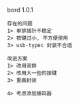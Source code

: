 bord 1.0.1

	存在的问题
	1> 单排插针不稳定
	2> 按键过小, 不方便使用
	3> usb-typec 封装不合适

	改进方案
	1> 改用双排
	2> 改用大一些的按键
	3> 重画封装

	4> 考虑添加蜂鸣器

	